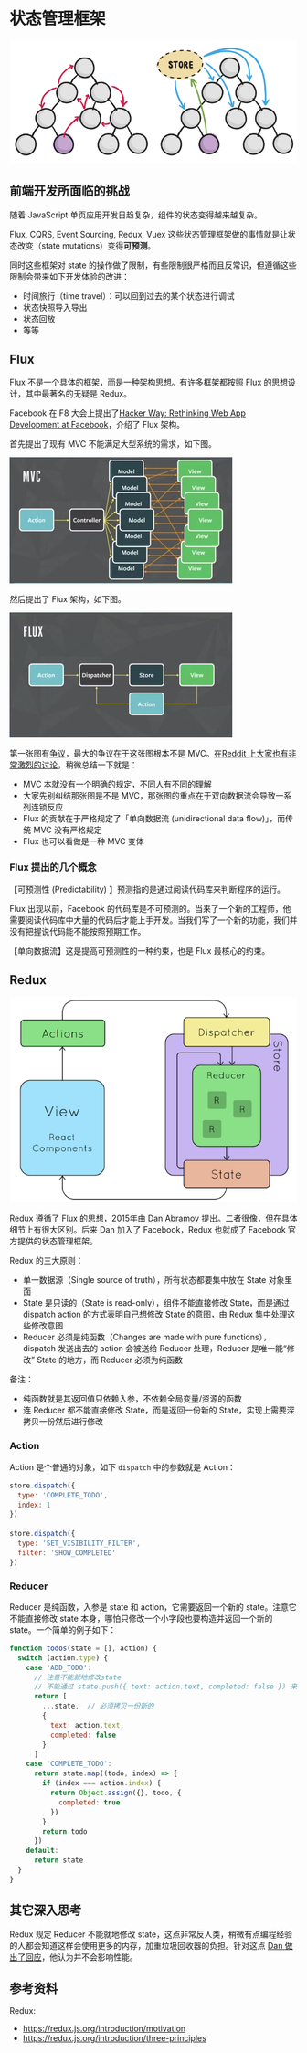 # 状态管理框架
![](./img/store.png)

## 前端开发所面临的挑战
随着 JavaScript 单页应用开发日趋复杂，组件的状态变得越来越复杂。

Flux, CQRS, Event Sourcing, Redux, Vuex 这些状态管理框架做的事情就是让状态改变（state mutations）变得**可预测**。

同时这些框架对 state 的操作做了限制，有些限制很严格而且反常识，但遵循这些限制会带来如下开发体验的改进：
- 时间旅行（time travel）：可以回到过去的某个状态进行调试
- 状态快照导入导出
- 状态回放
- 等等

## Flux
Flux 不是一个具体的框架，而是一种架构思想。有许多框架都按照 Flux 的思想设计，其中最著名的无疑是 Redux。

Facebook 在 F8 大会上提出了[Hacker Way: Rethinking Web App Development at Facebook](https://www.youtube.com/watch?v=nYkdrAPrdcw)，介绍了 Flux 架构。

首先提出了现有 MVC 不能满足大型系统的需求，如下图。

![](./img/flux-mvc-does-not-scale.png)

然后提出了 Flux 架构，如下图。

![](./img/flux.png)

第一张图有[争议](https://www.infoq.com/news/2014/05/facebook-mvc-flux/)，最大的争议在于这张图根本不是 MVC。[在Reddit 上大家也有非常激烈的讨论](https://www.reddit.com/r/programming/comments/25nrb5/facebook_mvc_does_not_scale_use_flux_instead/)，稍微总结一下就是：
- MVC 本就没有一个明确的规定，不同人有不同的理解
- 大家先别纠结那张图是不是 MVC，那张图的重点在于双向数据流会导致一系列连锁反应
- Flux 的贡献在于严格规定了「单向数据流 (unidirectional data flow)」，而传统 MVC 没有严格规定
- Flux 也可以看做是一种 MVC 变体

### Flux 提出的几个概念
【可预测性 (Predictability) 】预测指的是通过阅读代码库来判断程序的运行。

Flux 出现以前，Facebook 的代码库是不可预测的。当来了一个新的工程师，他需要阅读代码库中大量的代码后才能上手开发。当我们写了一个新的功能，我们并没有把握说代码能不能按照预期工作。

【单向数据流】这是提高可预测性的一种约束，也是 Flux 最核心的约束。

## Redux

![](./img/redux-arch.png)

Redux 遵循了 Flux 的思想，2015年由 [Dan Abramov](https://github.com/gaearon) 提出。二者很像，但在具体细节上有很大区别。后来 Dan 加入了 Facebook，Redux 也就成了 Facebook 官方提供的状态管理框架。

Redux 的三大原则：
- 单一数据源（Single source of truth），所有状态都要集中放在 State 对象里面
- State 是只读的（State is read-only），组件不能直接修改 State，而是通过 dispatch action 的方式表明自己想修改 State 的意图，由 Redux 集中处理这些修改意图
- Reducer 必须是纯函数（Changes are made with pure functions），dispatch 发送出去的 action 会被送给 Reducer 处理，Reducer 是唯一能“修改” State 的地方，而 Reducer 必须为纯函数

备注：
- 纯函数就是其返回值只依赖入参，不依赖全局变量/资源的函数
- 连 Reducer 都不能直接修改 State，而是返回一份新的 State，实现上需要深拷贝一份然后进行修改

### Action
Action 是个普通的对象，如下 `dispatch` 中的参数就是 Action：
```js
store.dispatch({
  type: 'COMPLETE_TODO',
  index: 1
})

store.dispatch({
  type: 'SET_VISIBILITY_FILTER',
  filter: 'SHOW_COMPLETED'
})
```

### Reducer
Reducer 是纯函数，入参是 state 和 action，它需要返回一个新的 state。注意它不能直接修改 state 本身，哪怕只修改一个小字段也要构造并返回一个新的 state。一个简单的例子如下：
```js
function todos(state = [], action) {
  switch (action.type) {
    case 'ADD_TODO':
      // 注意不能就地修改state
      // 不能通过 state.push({ text: action.text, completed: false }) 来实现
      return [
        ...state,  // 必须拷贝一份新的
        {
          text: action.text,
          completed: false
        }
      ]
    case 'COMPLETE_TODO':
      return state.map((todo, index) => {
        if (index === action.index) {
          return Object.assign({}, todo, {
            completed: true
          })
        }
        return todo
      })
    default:
      return state
  }
}
```

## 其它深入思考

Redux 规定 Reducer 不能就地修改 state，这点非常反人类，稍微有点编程经验的人都会知道这样会使用更多的内存，加重垃圾回收器的负担。针对这点 [Dan 做出了回应](https://github.com/reduxjs/redux/issues/328)，他认为并不会影响性能。

## 参考资料

Redux:
- https://redux.js.org/introduction/motivation
- https://redux.js.org/introduction/three-principles
